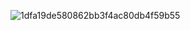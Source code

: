 ![1dfa19de580862bb3f4ac80db4f59b55](https://github.com/user-attachments/assets/b161e37e-227d-478e-9094-0d296f591811)
